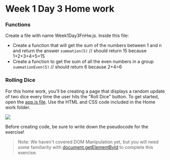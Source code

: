 # Week 1 Day 3 Home work


### Functions
Create a file with name Week1Day3FnHw.js. Inside this file:
* Create a function that will get the sum of the numbers between 1 and n and return the answer 
`summation(5)` // should return 15 because 1+2+3+4+5=15
* Create a function to get the sum of all the even numbers in a group 
`summationEven(5)` // should return 6 because 2+4=6

### Rolling Dice

For this home work, you'll be creating a page that displays a random update of two dice every time the user hits the "Roll Dice" button. To get started, open the [app.js file](Labs/dice/). Use the HTML and CSS code included in the Home work folder.

![](Homework/dice/img/diceroller.png)

Before creating code, be sure to write down the pseudocode for the exercise!

>Note: We haven't covered DOM Manipulation yet, but you will need some familiarity with [document.getElementById](https://developer.mozilla.org/en-US/docs/Web/API/Document/getElementById) to complete this exercise. 
